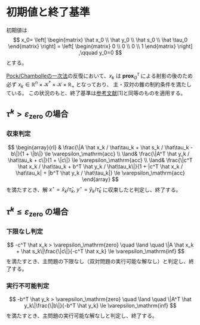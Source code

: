 # 初期値と終了基準

初期値は
$$
    x_0=
    \left[ \begin{matrix}
    \hat x_0 \\ \hat y_0 \\ \hat s_0 \\ \hat \tau_0
    \end{matrix} \right]
    =
    \left[ \begin{matrix}
    0 \\ 0 \\ 0 \\ 1
    \end{matrix} \right]
    ,\qquad
    y_0=0
$$
とする。

[Pock/Chambolleの一次法](./pock_chambolle.md)の反復において、$x_k$ は $\mathbf{prox}^\tau_{G}$ による射影の後のため必ず
$x_k \in \mathbb{R}^n \times \mathcal{K}^\ast \times \mathcal{K} \times \mathbb{R}_+$ となっており、
主・双対の錐の制約条件を満たしている。
この状況のもと、終了基準は[参考文献](./reference.md)[1]と同等のものを適用する。

## $\hat \tau^k > \varepsilon_\mathrm{zero}$ の場合

### 収束判定

$$
    \begin{array}{rl}
    & \frac{\|A \hat x_k / \hat\tau_k + \hat s_k / \hat\tau_k - b\|}{1 + \|b\|} \le \varepsilon_\mathrm{acc} \\
    \land& \frac{\|A^T \hat y_k / \hat\tau_k + c\|}{1 + \|c\|} \le \varepsilon_\mathrm{acc} \\
    \land& \frac{\|c^T \hat x_k / \hat\tau_k + b^T \hat y_k / \hat\tau_k\|}{1 + |c^T \hat x_k / \hat\tau_k| + |b^T \hat y_k / \hat\tau_k|} \le \varepsilon_\mathrm{acc}
    \end{array}
$$
を満たすとき、解 $x^\star=\hat x_k / \hat\tau_k,\ y^\star=\hat y_k / \hat\tau_k$ に収束したと判定し、終了する。

## $\hat \tau^k \le \varepsilon_\mathrm{zero}$ の場合

### 下限なし判定

$$
    -c^T \hat x_k > \varepsilon_\mathrm{zero}
    \quad \land \quad
    \|A \hat x_k + \hat s_k\|\frac{\|c\|}{-c^T \hat x_k} \le \varepsilon_\mathrm{inf}
$$
を満たすとき、主問題の下限なし（双対問題の実行可能な解なし）と判定し、終了する。

### 実行不可能判定

$$
    -b^T \hat y_k > \varepsilon_\mathrm{zero}
    \quad \land \quad
    \|A^T \hat y_k\|\frac{\|b\|}{-b^T \hat y_k} \le \varepsilon_\mathrm{inf}
$$
を満たすとき、主問題の実行可能な解なしと判定し、終了する。
